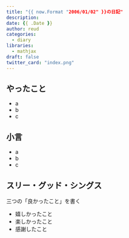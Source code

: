 ```yaml
---
title: "{{ now.Format "2006/01/02" }}の日記"
description: 
date: {{ .Date }}
author: reud
categories:
  - diary
libraries:
  - mathjax
draft: false
twitter_card: "index.png"
---
```



## やったこと

- a
- b
- c

## 小言

- a
- b
- c


## スリー・グッド・シングス

三つの「良かったこと」を書く

- 嬉しかったこと
- 楽しかったこと
- 感謝したこと